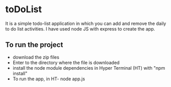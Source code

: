 # toDoList

It is a simple todo-list application in which you can add and remove the daily to do list activities.
I have used node JS with express to create the app.

## To run the project
- download the zip files
- Enter to the directory where the file is downloaded
- install the node module dependencies in Hyper Terminal (HT) with "npm install"
- To run the app, in HT- node app.js
